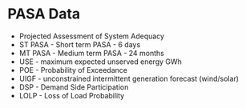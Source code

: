 # PASA Data

* Projected Assessment of System Adequacy
* ST PASA - Short  term PASA - 6 days
* MT PASA - Medium term PASA - 24 months
* USE - maximum expected unserved energy GWh
* POE - Probability of Exceedance
* UIGF - unconstrained intermittent generation forecast (wind/solar)
* DSP - Demand Side Participation
* LOLP - Loss of Load Probability

